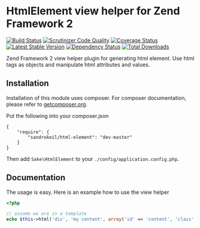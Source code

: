 # HtmlElement view helper for Zend Framework 2

[![Build Status](https://travis-ci.org/sandrokeil/HtmlElement.png?branch=master)](https://travis-ci.org/sandrokeil/HtmlElement)
[![Scrutinizer Code Quality](https://scrutinizer-ci.com/g/sandrokeil/HtmlElement/badges/quality-score.png?s=e0089b63bdd99801480a5c7aedbda372767990ab)](https://scrutinizer-ci.com/g/sandrokeil/HtmlElement/)
[![Coverage Status](https://coveralls.io/repos/sandrokeil/HtmlElement/badge.png)](https://coveralls.io/r/sandrokeil/HtmlElement)
[![Latest Stable Version](https://poser.pugx.org/sandrokeil/html-element/v/stable.png)](https://packagist.org/packages/sandrokeil/html-element)
[![Dependency Status](https://www.versioneye.com/user/projects/5345c1c6e97a46b372000101/badge.png)](https://www.versioneye.com/user/projects/5345c1c6e97a46b372000101)
[![Total Downloads](https://poser.pugx.org/sandrokeil/html-element/downloads.png)](https://packagist.org/packages/sandrokeil/html-element)

Zend Framework 2 view helper plugin for generating html element. Use html tags as objects and manipulate html
attributes and values.

## Installation

Installation of this module uses composer. For composer documentation, please refer to
[getcomposer.org](http://getcomposer.org/).

Put the following into your composer.json

    {
        "require": {
            "sandrokeil/html-element": "dev-master"
        }
    }

Then add `Sake\HtmlElement` to your `./config/application.config.php`.

## Documentation

The usage is easy. Here is an example how to use the view helper

```php
<?php

// assume we are in a template
echo $this->html('div', 'my content', array('id' => 'content', 'class' => 'box shadow'));
```
